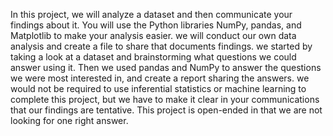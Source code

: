 In this project, we will analyze a dataset and then communicate your findings about it. You will use the Python libraries NumPy, pandas, and Matplotlib to make your analysis easier.
we will conduct our own data analysis and create a file to share that documents findings. 
we started by taking a look at a dataset and brainstorming what questions we could answer using it. Then we used pandas and NumPy to answer the questions we were most interested in, and create a report sharing the answers. 
we would not be required to use inferential statistics or machine learning to complete this project, but we have to make it clear in your communications that  our findings are tentative. This project is open-ended in that we are not looking for one right answer.
